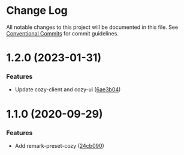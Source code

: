 # Change Log

All notable changes to this project will be documented in this file.
See [Conventional Commits](https://conventionalcommits.org) for commit guidelines.

# 1.2.0 (2023-01-31)


### Features

* Update cozy-client and cozy-ui ([6ae3b04](https://github.com/cozy/cozy-libs/commit/6ae3b04925ae64fa30f3ec8b6e716453d0a630fe))





# 1.1.0 (2020-09-29)


### Features

* Add remark-preset-cozy ([24cb090](https://github.com/cozy/cozy-libs/commit/24cb090))
